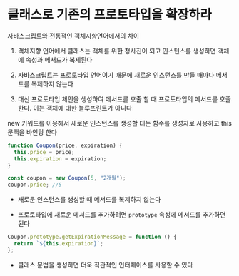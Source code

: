 # 클래스로 기존의 프로토타입을 확장하라

자바스크립트와 전통적인 객체지향언어에서의 차이

1. 객체지향 언어에서 클래스는 객체를 위한 청사진이 되고 인스턴스를 생성하면 객체에 속성과 메서드가 복제된다

2. 자바스크립트는 프로토타입 언어이기 때문에 새로운 인스턴스를 만들 때마다 메서드를 복제하지 않는다

3. 대신 프로토타입 체인을 생성하여 메서드를 호출 할 때 프로토타입의 메서드를 호출한다. 이는 객체에 대한 블루프린트가 아니다

new 키워드를 이용해서 새로운 인스턴스를 생성할 대는 함수를 생성자로 사용하고 this 문맥을 바인딩 한다

```js
function Coupon(price, expiration) {
  this.price = price;
  this.expiration = expiration;
}

const coupon = new Coupon(5, "2개월");
coupon.price; //5
```

- 새로운 인스턴스를 생성할 때 메서드를 복제하지 않는다

- 프로토타입에 새로운 메서드를 추가하려면 `prototype` 속성에 메서드를 추가하면 된다

```js
Coupon.prototype.getExpirationMessage = function () {
  return `${this.expiration}`;
};
```

- 클래스 문법을 생성하면 더욱 직관적인 인터페이스를 사용할 수 있다
